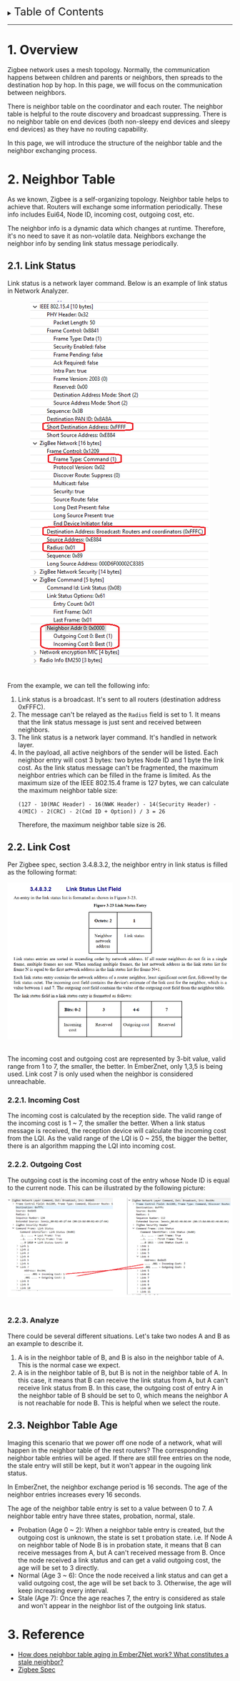 <details>
<summary><font size=5>Table of Contents</font> </summary>  
</br>

- [1. Overview](#1-overview)
- [2. Neighbor Table](#2-neighbor-table)
  - [2.1. Link Status](#21-link-status)
  - [2.2. Link Cost](#22-link-cost)
    - [2.2.1. Incoming Cost](#221-incoming-cost)
    - [2.2.2. Outgoing Cost](#222-outgoing-cost)
    - [2.2.3. Analyze](#223-analyze)
  - [2.3. Neighbor Table Age](#23-neighbor-table-age)
- [3. Reference](#3-reference)

</details>

********

# 1. Overview
Zigbee network uses a mesh topology. Normally, the communication happens between children and parents or neighbors, then spreads to the destination hop by hop. In this page, we will focus on the communication between neighbors. 

There is neighbor table on the coordinator and each router. The neighbor table is helpful to the route discovery and broadcast suppressing. There is no neighbor table on end devices (both non-sleepy end devices and sleepy end devices) as they have no routing capability.

In this page, we will introduce the structure of the neighbor table and the neighbor exchanging process.

# 2. Neighbor Table
As we known, Zigbee is a self-organizing topology. Neighbor table helps to achieve that. Routers will exchange some information periodically. These info includes Eui64, Node ID, incoming cost, outgoing cost, etc.

The neighbor info is a dynamic data which changes at runtime. Therefore, it's no need to save it as non-volatile data. Neighbors exchange the neighbor info by sending link status message periodically. 

## 2.1. Link Status
Link status is a network layer command. Below is an example of link status in Network Analyzer.
<div align="center">
    <img src="files/ZB-Introduction-of-Zigbee-Neighbor-Exchange/link-status.png">
</div>
</br>

From the example, we can tell the following info:
1. Link status is a broadcast. It's sent to all routers (destination address 0xFFFC). 
2. The message can't be relayed as the `Radius` field is set to 1. It means that the link status message is just sent and received between neighbors.
3. The link status is a network layer command. It's handled in network layer.
4. In the payload, all active neighbors of the sender will be listed. Each neighbor entry will cost 3 bytes: two bytes Node ID and 1 byte the link cost. As the link status message can't be fragmented, the maximum neighbor entries which can be filled in the frame is limited. As the maximum size of the IEEE 802.15.4 frame is 127 bytes, we can calculate the maximum neighbor table size:  
    ```
    (127 - 10(MAC Header) - 16(NWK Header) - 14(Security Header) - 4(MIC) - 2(CRC) - 2(Cmd ID + Option)) / 3 = 26
    ```
    Therefore, the maximum neighbor table size is 26.

## 2.2. Link Cost
Per Zigbee spec, section 3.4.8.3.2, the neighbor entry in link status is filled as the following format:
<div align="center">
    <img src="files/ZB-Introduction-of-Zigbee-Neighbor-Exchange/link-status-entry.png">
</div>
</br>

The incoming cost and outgoing cost are represented by 3-bit value, valid range from 1 to 7, the smaller, the better. In EmberZnet, only 1,3,5 is being used. Link cost 7 is only used when the neighbor is considered unreachable.

### 2.2.1. Incoming Cost
The incoming cost is calculated by the reception side. The valid range of the incoming cost is 1 ~ 7, the smaller the better. When a link status message is received, the reception device will calculate the incoming cost from the LQI. As the valid range of the LQI is 0 ~ 255, the bigger the better, there is an algorithm mapping the LQI into incoming cost.

### 2.2.2. Outgoing Cost
The outgoing cost is the incoming cost of the entry whose Node ID is equal to the current node. This can be illustrated by the following picture:
<div align="center">
    <img src="files/ZB-Introduction-of-Zigbee-Neighbor-Exchange/link-cost.png">
</div>
</br>

### 2.2.3. Analyze
There could be several different situations. Let's take two nodes A and B as an example to describe it.
1. A is in the neighbor table of B, and B is also in the neighbor table of A. This is the normal case we expect.
2. A is in the neighbor table of B, but B is not in the neighbor table of A. In this case, it means that B can receive the link status from A, but A can't receive link status from B. In this case, the outgoing cost of entry A in the neighbor table of B should be set to 0, which means the neighbor A is not reachable for node B. This is helpful when we select the route.

## 2.3. Neighbor Table Age
Imaging this scenario that we power off one node of a network, what will happen in the neighbor table of the rest routers? The corresponding neighbor table entries will be aged. If there are still free entries on the node, the stale entry will still be kept, but it won't appear in the ougoing link status.

In EmberZnet, the neighbor exchange period is 16 seconds. The age of the neighbor entries increases every 16 seconds.

The age of the neighbor table entry is set to a value between 0 to 7. A neighbor table entry have three states, probation, normal, stale. 
- Probation (Age 0 ~ 2): When a neighbor table entry is created, but the outgoing cost is unknown, the state is set t probation state. i.e. If Node A on neighbor table of Node B is in probation state, it means that B can receive messages from A, but A can't received message from B. Once the node received a link status and can get a valid outgoing cost, the age will be set to 3 directly. 
- Normal (Age 3 ~ 6): Once the node received a link status and can get a valid outgoing cost, the age will be set back to 3. Otherwise, the age will keep increasing every interval.
- Stale (Age 7): Once the age reaches 7, the entry is considered as stale and won't appear in the neighbor list of the outgoing link status.


# 3. Reference
- [How does neighbor table aging in EmberZNet work? What constitutes a stale neighbor?](https://www.silabs.com/community/wireless/zigbee-and-thread/knowledge-base.entry.html/2012/06/29/how_does_neighborta-2WUW)
- [Zigbee Spec](https://zigbeealliance.org/wp-content/uploads/2019/11/docs-05-3474-21-0csg-zigbee-specification.pdf)








